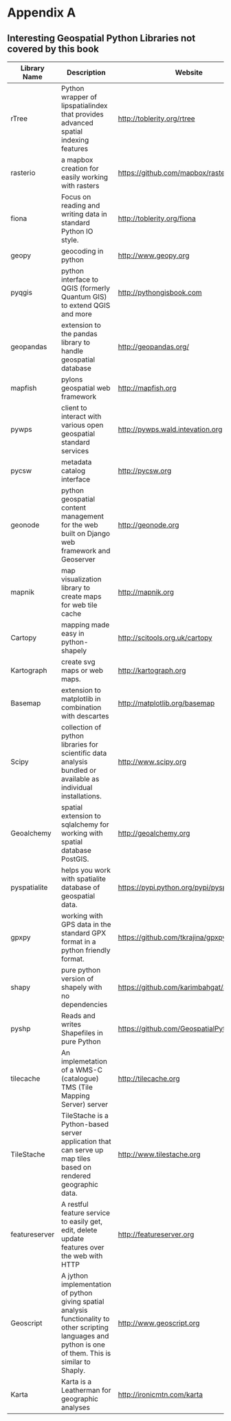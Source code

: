 # Appendix A 

## Interesting Geospatial Python Libraries not covered by this book

| Library Name | Description | Website |
| ------ | ------ | ------ |
| rTree | Python wrapper of lipspatialindex that provides advanced spatial indexing features | http://toblerity.org/rtree |
| rasterio  |  a mapbox creation for easily working with rasters | https://github.com/mapbox/rasterio |
| fiona  | Focus on reading and writing data in standard Python IO style. | http://toblerity.org/fiona |
| geopy  |  geocoding in python | http://www.geopy.org |
| pyqgis  |  python interface to QGIS (formerly Quantum GIS) to extend QGIS and more | http://pythongisbook.com |
| geopandas  |  extension to the pandas library to handle geospatial database | http://geopandas.org/ |
| mapfish  | pylons geospatial web framework | http://mapfish.org |
| pywps  |  client to interact with various open geospatial standard services | http://pywps.wald.intevation.org |
| pycsw  |  metadata catalog interface | http://pycsw.org |
| geonode  |  python geospatial content management for the web built on Django web framework and Geoserver | http://geonode.org |
| mapnik  |  map visualization library to create maps for web tile cache | http://mapnik.org |
| Cartopy  |  mapping made easy in python-shapely | http://scitools.org.uk/cartopy |
| Kartograph  |  create svg maps or web maps. | http://kartograph.org |
| Basemap  |  extension to matplotlib in combination with descartes | http://matplotlib.org/basemap |
| Scipy  |  collection of python libraries for scientific data analysis bundled or available as individual installations. | http://www.scipy.org |
| Geoalchemy  |  spatial extension to sqlalchemy for working with spatial database PostGIS. | http://geoalchemy.org |
| pyspatialite  |  helps you work with spatialite database of geospatial data. | https://pypi.python.org/pypi/pyspatialite |
| gpxpy  |  working with GPS data in the standard GPX format in a python friendly format. | https://github.com/tkrajina/gpxpy |
| shapy  |  pure python version of shapely with no dependencies | https://github.com/karimbahgat/Shapy |
| pyshp  |  Reads and writes Shapefiles in pure Python | https://github.com/GeospatialPython/pyshp |
| tilecache | An implemetation of a WMS-C (catalogue)  TMS (Tile Mapping Server) server | http://tilecache.org |
| TileStache | TileStache is a Python-based server application that can serve up map tiles based on rendered geographic data. | http://www.tilestache.org |
| featureserver | A restful feature service to easily get, edit, delete update features over the web with HTTP | http://featureserver.org |
| Geoscript | A jython implementation of python giving spatial analysis functionality to other scripting languages and python is one of them.  This is similar to Shaply. | http://www.geoscript.org |
| Karta | Karta is a Leatherman for geographic analyses | http://ironicmtn.com/karta |
